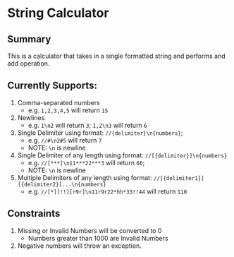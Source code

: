# String Calculator

## Summary
This is a calculator that takes in a single formatted string and performs and add operation.

## Currently Supports:
1. Comma-separated numbers 
    * e.g. `1,2,3,4,5` will return `15`
1. Newlines
    * e.g. `1\n2` will return `3`; `1,2\n3` will return `6`
1. Single Delimiter using format: `//{delimiter}\n{numbers}`;
    * e.g. `//#\n2#5` will return `7`
    * NOTE: `\n` is newline
1. Single Delimiter of any length using format: `//[{delimiter}]\n{numbers}`
    * e.g. `//[***]\n11***22***3` will return `66`;
    * NOTE: `\n` is newline
1. Multiple Delimiters of any length using format: `//[{delimiter1}][{delimiter2}]...\n{numbers}`
    * e.g. `//[*][!!][r9r]\n11r9r22*hh*33!!44` will return `110`

## Constraints
1. Missing or Invalid Numbers will be converted to 0
    * Numbers greater than 1000 are Invalid Numbers
1. Negative numbers will throw an exception.